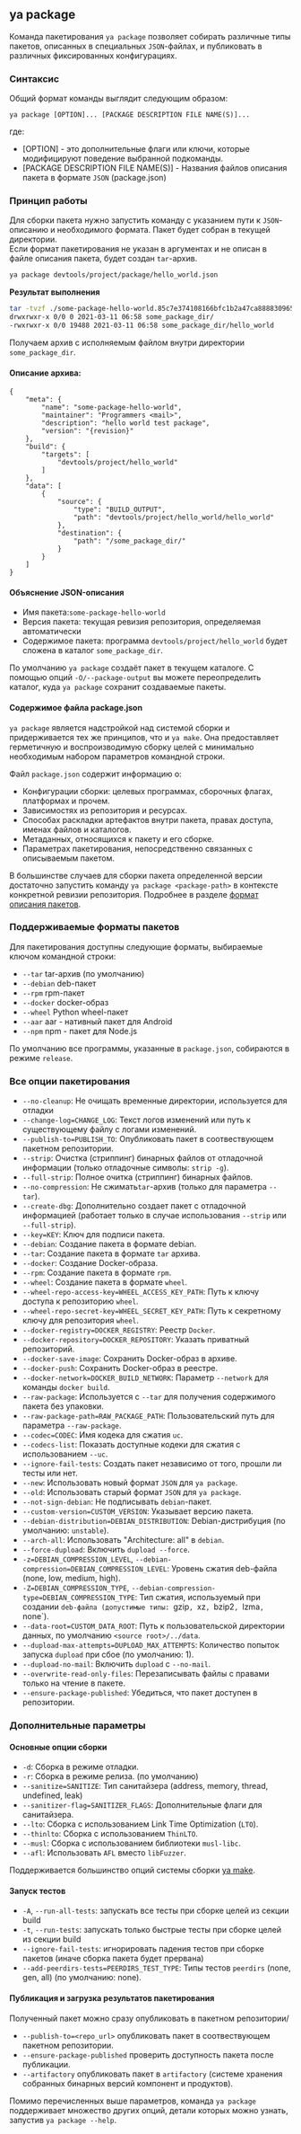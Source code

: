 ## ya package

Команда пакетирования `ya package` позволяет собирать различные типы пакетов, описанных в специальных `JSON`-файлах, и публиковать в различных фиксированных конфигурациях.

### Синтаксис
Общий формат команды выглядит следующим образом:

`ya package [OPTION]... [PACKAGE DESCRIPTION FILE NAME(S)]...`

где:
- [OPTION] - это дополнительные флаги или ключи, которые модифицируют поведение выбранной подкоманды.
- [PACKAGE DESCRIPTION FILE NAME(S)] - Названия файлов описания пакета в формате `JSON` (package.json)

### Принцип работы

Для сборки пакета нужно запустить команду с указанием пути к `JSON`-описанию и необходимого формата. Пакет будет собран в текущей директории.   
Если формат пакетирования не указан в аргументах и не описан в файле описания пакета, будет создан `tar`-архив.
```bash
ya package devtools/project/package/hello_world.json
```
**Результат выполнения**
```bash
tar -tvzf ./some-package-hello-world.85c7e374108166bfc1b2a47ca888830965a07708.tar.gz
drwxrwxr-x 0/0 0 2021-03-11 06:58 some_package_dir/
-rwxrwxr-x 0/0 19488 2021-03-11 06:58 some_package_dir/hello_world
```
Получаем архив с исполняемым файлом внутри директории `some_package_dir`.

#### Описание архива:
```
{
    "meta": {
        "name": "some-package-hello-world",
        "maintainer": "Programmers <mail>",
        "description": "hello world test package",
        "version": "{revision}"
    },
    "build": {
        "targets": [
            "devtools/project/hello_world"
        ]
    },
    "data": [
        {
            "source": {
                "type": "BUILD_OUTPUT",
                "path": "devtools/project/hello_world/hello_world"
            },
            "destination": {
                "path": "/some_package_dir/"
            }
        }
    ]
}
```

#### Объяснение JSON-описания

- Имя пакета:`some-package-hello-world`
- Версия пакета: текущая ревизия репозитория, определяемая автоматически
- Содержимое пакета: программа `devtools/project/hello_world` будет сложена в каталог `some_package_dir`.

По умолчанию `ya package` создаёт пакет в текущем каталоге. С помощью опций `-O/--package-output` вы можете переопределить каталог, куда `ya package` сохранит создаваемые пакеты.

####  Содержимое файла package.json

`ya package` является надстройкой над системой сборки и придерживается тех же принципов, что и `ya make`. Она предоставляет герметичную и воспроизводимую сборку целей с минимально необходимым набором параметров командной строки.

Файл `package.json` содержит информацию о:

- Конфигурации сборки: целевых программах, сборочных флагах, платформах и прочем.
- Зависимостях из репозитория и ресурсах.
- Способах раскладки артефактов внутри пакета, правах доступа, именах файлов и каталогов.
- Метаданных, относящихся к пакету и его сборке.
- Параметрах пакетирования, непосредственно связанных с описываемым пакетом.

В большинстве случаев для сборки пакета определенной версии достаточно запустить команду `ya package <package-path>` в контексте конкретной ревизии репозитория. Подробнее в разделе [формат описания пакетов](ya_package_format.md).


### Поддерживаемые форматы пакетов

Для пакетирования доступны следующие форматы, выбираемые ключом командной строки:

* `--tar` tar-архив (по умолчанию)
* `--debian` deb-пакет
* `--rpm` rpm-пакет
* `--docker` docker-образ
* `--wheel` Python wheel-пакет
* `--aar` aar - нативный пакет для Android
* `--npm` npm - пакет для Node.js

По умолчанию все программы, указанные в `package.json`, собираются в режиме `release`.






### Все опции пакетирования

- `--no-cleanup`: Не очищать временные директории, используется для отладки
- `--change-log=CHANGE_LOG`: Текст логов изменений или путь к существующему файлу с логами изменений.
- `--publish-to=PUBLISH_TO`: Опубликовать пакет в соотвествующем пакетном репозитории.
- `--strip`: Очистка (стриппинг) бинарных файлов от отладочной информации (только отладочные символы: `strip -g`).
- `--full-strip`: Полное очитка (стриппинг) бинарных файлов.
- `--no-compression`: Не сжимать`tar`-архив (только для параметра `--tar`).
- `--create-dbg`: Дополнительно создает пакет с отладочной информацией (работает только в случае использования `--strip` или `--full-strip`).
- `--key=KEY`: Ключ для подписи пакета.
- `--debian`: Создание пакета в формате debian.
- `--tar`: Создание пакета в формате `tar` архива.
- `--docker`: Создание Docker-образа.
- `--rpm`: Создание пакета в формате `rpm`.
- `--wheel`: Создание пакета в формате `wheel`.
- `--wheel-repo-access-key=WHEEL_ACCESS_KEY_PATH`: Путь к ключу доступа к репозиторию `wheel`.
- `--wheel-repo-secret-key=WHEEL_SECRET_KEY_PATH`: Путь к секретному ключу для репозитория `wheel`.
- `--docker-registry=DOCKER_REGISTRY`: Реестр `Docker`.
- `--docker-repository=DOCKER_REPOSITORY`: Указать приватный репозиторий.
- `--docker-save-image`: Сохранить Docker-образ в архиве.
- `--docker-push`: Сохранить Docker-образ в реестре.
- `--docker-network=DOCKER_BUILD_NETWORK`: Параметр `--network` для команды `docker build`.
- `--raw-package`: Используется с `--tar` для получения содержимого пакета без упаковки.
- `--raw-package-path=RAW_PACKAGE_PATH`: Пользовательский путь для параметра `--raw-package`.
- `--codec=CODEC`: Имя кодека для сжатия `uc`.
- `--codecs-list`: Показать доступные кодеки для сжатия с использованием `--uc`.
- `--ignore-fail-tests`: Создать пакет независимо от того, прошли ли тесты или нет.
- `--new`: Использовать новый формат `JSON` для `ya package`.
- `--old`: Использовать старый формат `JSON` для `ya package`.
- `--not-sign-debian`: Не подписывать `debian`-пакет.
- `--custom-version=CUSTOM_VERSION`: Указывает версию пакета.
- `--debian-distribution=DEBIAN_DISTRIBUTION`: Debian-дистрибуция (по умолчанию: `unstable`).
- `--arch-all`: Использовать "Architecture: all" в `debian`.
- `--force-dupload`: Включить `dupload --force`.
- `-z=DEBIAN_COMPRESSION_LEVEL`, `--debian-compression=DEBIAN_COMPRESSION_LEVEL`: Уровень сжатия deb-файла (none, low, medium, high).
- `-Z=DEBIAN_COMPRESSION_TYPE`, `--debian-compression-type=DEBIAN_COMPRESSION_TYPE`: Тип сжатия, используемый при создании `deb-файла (допустимые типы: `gzip`, `xz`, `bzip2`, `lzma`, `none`).
- `--data-root=CUSTOM_DATA_ROOT`: Путь к пользовательской директории данных, по умолчанию `<source root>/../data`.
- `--dupload-max-attempts=DUPLOAD_MAX_ATTEMPTS`: Количество попыток запуска `dupload` при сбое (по умолчанию: 1).
- `--dupload-no-mail`: Включить `dupload` c `--no-mail`.
- `--overwrite-read-only-files`: Перезаписывать файлы с правами только на чтение в пакете.
- `--ensure-package-published`: Убедиться, что пакет доступен в репозитории.

### Дополнительные параметры

#### Основные опции сборки
- `-d`: Сборка в режиме отладки.
- `-r`: Сборка в режиме релиза. (по умолчанию)
- `--sanitize=SANITIZE`: Тип санитайзера (address, memory, thread, undefined, leak)
- `--sanitizer-flag=SANITIZER_FLAGS`: Дополнительные флаги для санитайзера.
- `--lto`: Сборка с использованием Link Time Optimization (`LTO`).
- `--thinlto`: Сборка с использованием `ThinLTO`.
- `--musl`: Сборка с использованием библиотеки `musl-libc`.
- `--afl`: Использовать `AFL` вместо `libFuzzer`.

Поддерживается большинство опций системы сборки [ya make](ya_make2.md).

#### Запуск тестов

- `-A`, `--run-all-tests`: запускать все тесты при сборке целей из секции build
- `-t`, `--run-tests`: запускать только быстрые тесты при сборке целей из секции build
- `--ignore-fail-tests`: игнорировать падения тестов при сборке пакетов (иначе сборка пакета будет прервана)
- `--add-peerdirs-tests=PEERDIRS_TEST_TYPE`: Типы тестов `peerdirs` (none, gen, all) (по умолчанию: none).

#### Публикация и загрузка результатов пакетирования

Полученный пакет можно сразу опубликовать в пакетном репозитории/

- `--publish-to=<repo_url>` опубликовать пакет в соотвествующем пакетном репозитории.
- `--ensure-package-published` проверить доступность пакета после публикации.
- `--artifactory` опубликовать пакет в `artifactory` (системе хранения собранных бинарных версий компонент и продуктов).

Помимо перечисленных выше параметров, команда `ya package` поддерживает множество других опций, детали которых можно узнать, запустив `ya package --help`.
